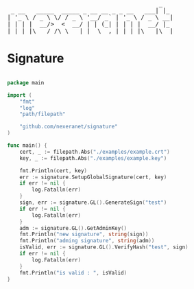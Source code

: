 <pre>
                                          _
 _ __   _____  _____ _ __ __ _ _ __   ___| |_
| '_ \ / _ \ \/ / _ \ '__/ _` | '_ \ / _ \ __|
| | | |  __/>  <  __/ | | (_| | | | |  __/ |_
|_| |_|\___/_/\_\___|_|  \__,_|_| |_|\___|\__|
</pre>
# Signature

```go

package main

import (
	"fmt"
	"log"
	"path/filepath"

	"github.com/nexeranet/signature"
)

func main() {
	cert, _ := filepath.Abs("./examples/example.crt")
	key, _ := filepath.Abs("./examples/example.key")

	fmt.Println(cert, key)
	err := signature.SetupGlobalSignature(cert, key)
	if err != nil {
		log.Fatalln(err)
	}
	sign, err := signature.GL().GenerateSign("test")
	if err != nil {
		log.Fatalln(err)
	}
	adm := signature.GL().GetAdminKey()
	fmt.Println("new signature", string(sign))
	fmt.Println("adming signature", string(adm))
	isValid, err := signature.GL().VerifyHash("test", sign)
	if err != nil {
		log.Fatalln(err)
	}
	fmt.Println("is valid : ", isValid)
}

```
